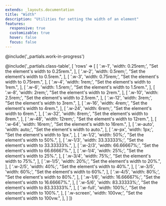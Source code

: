 ```yaml
---
extends: _layouts.documentation
title: "Width"
description: "Utilities for setting the width of an element"
features:
  responsive: true
  customizable: true
  hover: false
  focus: false
---
```


@include('_partials.work-in-progress')

@include('_partials.class-table', [
  'rows' => [
      [
        '.w-1',
        'width: 0.25rem;',
        "Set the element's width to 0.25rem.",
      ],
      [
        '.w-2',
        'width: 0.5rem;',
        "Set the element's width to 0.5rem.",
      ],
      [
        '.w-3',
        'width: 0.75rem;',
        "Set the element's width to 0.75rem.",
      ],
      [
        '.w-4',
        'width: 1rem;',
        "Set the element's width to 1rem.",
      ],
      [
        '.w-6',
        'width: 1.5rem;',
        "Set the element's width to 1.5rem.",
      ],
      [
        '.w-8',
        'width: 2rem;',
        "Set the element's width to 2rem.",
      ],
      [
        '.w-10',
        'width: 2.5rem;',
        "Set the element's width to 2.5rem.",
      ],
      [
        '.w-12',
        'width: 3rem;',
        "Set the element's width to 3rem.",
      ],
      [
        '.w-16',
        'width: 4rem;',
        "Set the element's width to 4rem.",
      ],
      [
        '.w-24',
        'width: 6rem;',
        "Set the element's width to 6rem.",
      ],
      [
        '.w-32',
        'width: 8rem;',
        "Set the element's width to 8rem.",
      ],
      [
        '.w-48',
        'width: 12rem;',
        "Set the element's width to 12rem.",
      ],
      [
        '.w-64',
        'width: 16rem;',
        "Set the element's width to 16rem.",
      ],
      [
        '.w-auto',
        'width: auto;',
        "Set the element's width to auto.",
      ],
      [
        '.w-px',
        'width: 1px;',
        "Set the element's width to 1px.",
      ],
      [
        '.w-1/2',
        'width: 50%;',
        "Set the element's width to 50%.",
      ],
      [
        '.w-1/3',
        'width: 33.33333%;',
        "Set the element's width to 33.33333%.",
      ],
      [
        '.w-2/3',
        'width: 66.66667%;',
        "Set the element's width to 66.66667%.",
      ],
      [
        '.w-1/4',
        'width: 25%;',
        "Set the element's width to 25%.",
      ],
      [
        '.w-3/4',
        'width: 75%;',
        "Set the element's width to 75%.",
      ],
      [
        '.w-1/5',
        'width: 20%;',
        "Set the element's width to 20%.",
      ],
      [
        '.w-2/5',
        'width: 40%;',
        "Set the element's width to 40%.",
      ],
      [
        '.w-3/5',
        'width: 60%;',
        "Set the element's width to 60%.",
      ],
      [
        '.w-4/5',
        'width: 80%;',
        "Set the element's width to 80%.",
      ],
      [
        '.w-1/6',
        'width: 16.66667%;',
        "Set the element's width to 16.66667%.",
      ],
      [
        '.w-5/6',
        'width: 83.33333%;',
        "Set the element's width to 83.33333%.",
      ],
      [
        '.w-full',
        'width: 100%;',
        "Set the element's width to 100%.",
      ],
      [
        '.w-screen',
        'width: 100vw;',
        "Set the element's width to 100vw.",
      ],
  ]
])
